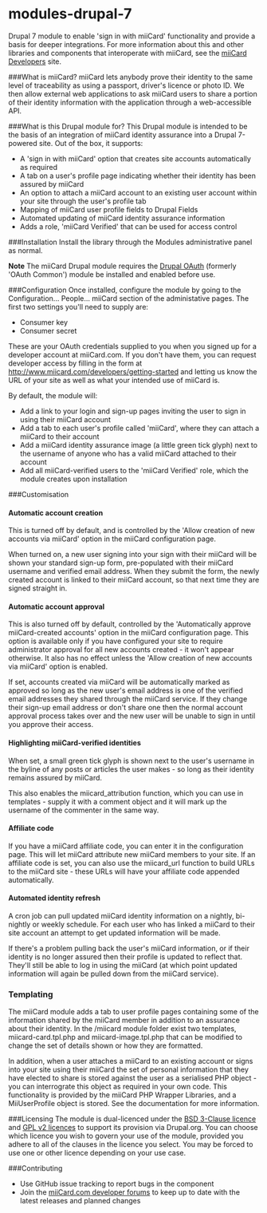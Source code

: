 modules-drupal-7
================

Drupal 7 module to enable 'sign in with miiCard' functionality and provide a basis for deeper integrations. For more information about this and other libraries and components that interoperate with miiCard, see the [miiCard Developers](http://www.miicard.com/developers) site.

###What is miiCard?
miiCard lets anybody prove their identity to the same level of traceability as using a passport, driver's licence or photo ID. We then allow external web applications to ask miiCard users to share a portion of their identity information with the application through a web-accessible API.

###What is this Drupal module for?
This Drupal module is intended to be the basis of an integration of miiCard identity assurance into a Drupal 7-powered site. Out of the box, it supports:

* A 'sign in with miiCard' option that creates site accounts automatically as required
* A tab on a user's profile page indicating whether their identity has been assured by miiCard
* An option to attach a miiCard account to an existing user account within your site through the user's profile tab
* Mapping of miiCard user profile fields to Drupal Fields
* Automated updating of miiCard identity assurance information
* Adds a role, 'miiCard Verified' that can be used for access control

###Installation
Install the library through the Modules administrative panel as normal. 

**Note** The miiCard Drupal module requires the [Drupal OAuth](http://drupal.org/project/oauth) (formerly 'OAuth Common') module be installed and enabled before use.

###Configuration
Once installed, configure the module by going to the Configuration... People... miiCard section of the administative pages. The first two settings you'll need to supply are:

* Consumer key
* Consumer secret

These are your OAuth credentials supplied to you when you signed up for a developer account at miiCard.com. If you don't have them, you can request developer access by filling in the form at http://www.miicard.com/developers/getting-started and letting us know the URL of your site as well as what your intended use of miiCard is.

By default, the module will:

* Add a link to your login and sign-up pages inviting the user to sign in using their miiCard account
* Add a tab to each user's profile called 'miiCard', where they can attach a miiCard to their account
* Add a miiCard identity assurance image (a little green tick glyph) next to the username of anyone who has a valid miiCard attached to their account
* Add all miiCard-verified users to the 'miiCard Verified' role, which the module creates upon installation

###Customisation

#### Automatic account creation
This is turned off by default, and is controlled by the 'Allow creation of new accounts via miiCard' option in the miiCard configuration page.

When turned on, a new user signing into your sign with their miiCard will be shown your standard sign-up form, pre-populated with their miiCard username and verified email address. When they submit the form, the newly created account is linked to their miiCard account, so that next time they are signed straight in.

#### Automatic account approval
This is also turned off by default, controlled by the 'Automatically approve miiCard-created accounts' option in the miiCard configuration page. This option is available only if you have configured your site to require administrator approval for all new accounts created - it won't appear otherwise. It also has no effect unless the 'Allow creation of new accounts via miiCard' option is enabled.

If set, accounts created via miiCard will be automatically marked as approved so long as the new user's email address is one of the verified email addresses they shared through the miiCard service. If they change their sign-up email address or don't share one then the normal account approval process takes over and the new user will be unable to sign in until you approve their access.

#### Highlighting miiCard-verified identities
When set, a small green tick glyph is shown next to the user's username in the byline of any posts or articles the user makes - so long as their identity remains assured by miiCard.

This also enables the miicard_attribution function, which you can use in templates - supply it with a comment object and it will mark up the username of the commenter in the same way.

#### Affiliate code
If you have a miiCard affiliate code, you can enter it in the configuration page. This will let miiCard attribute new miiCard members to your site. If an affiliate code is set, you can also use the miicard_url function to build URLs to the miiCard site - these URLs will have your affiliate code appended automatically.

#### Automated identity refresh
A cron job can pull updated miiCard identity information on a nightly, bi-nightly or weekly schedule. For each user who has linked a miiCard to their site account an attempt to get updated information will be made.

If there's a problem pulling back the user's miiCard information, or if their identity is no longer assured then their profile is updated to reflect that. They'll still be able to log in using the miiCard (at which point updated information will again be pulled down from the miiCard service).

### Templating
The miiCard module adds a tab to user profile pages containing some of the information shared by the miiCard member in addition to an assurance about their identity. In the /miicard module folder exist two templates, miicard-card.tpl.php and miicard-image.tpl.php that can be modified to change the set of details shown or how they are formatted.

In addition, when a user attaches a miiCard to an existing account or signs into your site using their miiCard the set of personal information that they have elected to share is stored against the user as a serialised PHP object - you can interrograte this object as required in your own code. This functionality is provided by the miiCard PHP Wrapper Libraries, and a MiiUserProfile object is stored. See the documentation for more information.

###Licensing
The module is dual-licenced under the [BSD 3-Clause licence](http://opensource.org/licenses/BSD-3-Clause) and [GPL v2 licences](http://opensource.org/licenses/gpl-2.0.php) to support its provision via Drupal.org. You can choose which licence you wish to govern your use of the module, provided you adhere to all of the clauses in the licence you select. You may be forced to use one or other licence depending on your use case.

###Contributing
* Use GitHub issue tracking to report bugs in the component
* Join the [miiCard.com developer forums](http://devforum.miicard.com) to keep up to date with the latest releases and planned changes